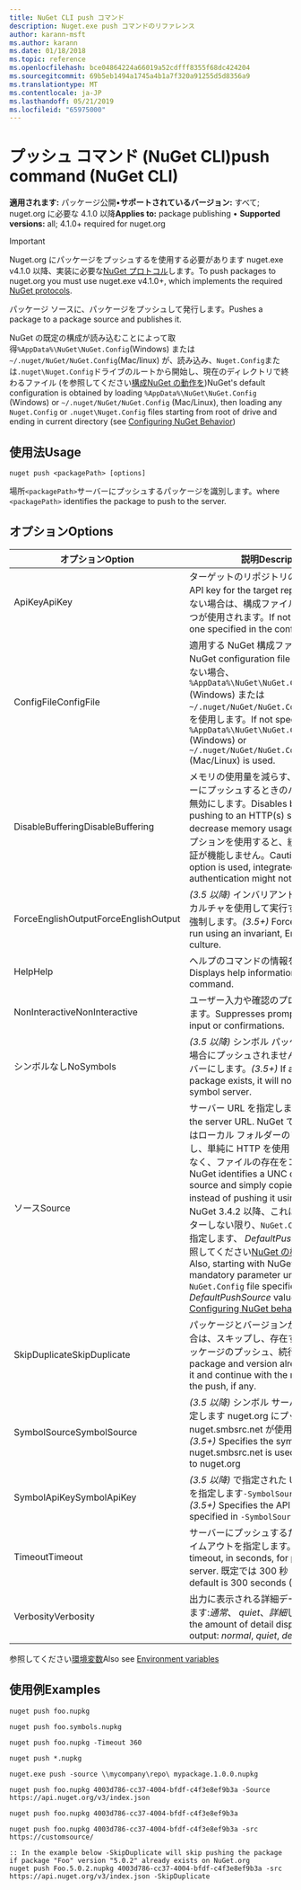 ```yaml
---
title: NuGet CLI push コマンド
description: Nuget.exe push コマンドのリファレンス
author: karann-msft
ms.author: karann
ms.date: 01/18/2018
ms.topic: reference
ms.openlocfilehash: bce04864224a66019a52cdfff8355f68dc424204
ms.sourcegitcommit: 69b5eb1494a1745a4b1a7f320a91255d5d8356a9
ms.translationtype: MT
ms.contentlocale: ja-JP
ms.lasthandoff: 05/21/2019
ms.locfileid: "65975000"
---
```

# <a name="push-command-nuget-cli"></a><span data-ttu-id="89078-103">プッシュ コマンド (NuGet CLI)</span><span class="sxs-lookup"><span data-stu-id="89078-103">push command (NuGet CLI)</span></span>

<span data-ttu-id="89078-104">**適用されます:** パッケージ公開&bullet;**サポートされているバージョン:** すべて; nuget.org に必要な 4.1.0 以降</span><span class="sxs-lookup"><span data-stu-id="89078-104">**Applies to:** package publishing &bullet; **Supported versions:** all; 4.1.0+ required for nuget.org</span></span>

> [!Important]
> <span data-ttu-id="89078-105">Nuget.org にパッケージをプッシュするを使用する必要があります nuget.exe v4.1.0 以降、実装に必要な[NuGet プロトコル](../api/nuget-protocols.md)します。</span><span class="sxs-lookup"><span data-stu-id="89078-105">To push packages to nuget.org you must use nuget.exe v4.1.0+, which implements the required [NuGet protocols](../api/nuget-protocols.md).</span></span>

<span data-ttu-id="89078-106">パッケージ ソースに、パッケージをプッシュして発行します。</span><span class="sxs-lookup"><span data-stu-id="89078-106">Pushes a package to a package source and publishes it.</span></span>

<span data-ttu-id="89078-107">NuGet の既定の構成が読み込むことによって取得`%AppData%\NuGet\NuGet.Config`(Windows) または`~/.nuget/NuGet/NuGet.Config`(Mac/linux) が、読み込み、`Nuget.Config`または`.nuget\Nuget.Config`ドライブのルートから開始し、現在のディレクトリで終わるファイル (を参照してください[構成NuGet の動作を](../consume-packages/configuring-nuget-behavior.md))</span><span class="sxs-lookup"><span data-stu-id="89078-107">NuGet's default configuration is obtained by loading `%AppData%\NuGet\NuGet.Config` (Windows) or `~/.nuget/NuGet/NuGet.Config` (Mac/Linux), then loading any `Nuget.Config` or `.nuget\Nuget.Config` files starting from root of drive and ending in current directory (see [Configuring NuGet Behavior](../consume-packages/configuring-nuget-behavior.md))</span></span>

## <a name="usage"></a><span data-ttu-id="89078-108">使用法</span><span class="sxs-lookup"><span data-stu-id="89078-108">Usage</span></span>

```cli
nuget push <packagePath> [options]
```

<span data-ttu-id="89078-109">場所`<packagePath>`サーバーにプッシュするパッケージを識別します。</span><span class="sxs-lookup"><span data-stu-id="89078-109">where `<packagePath>` identifies the package to push to the server.</span></span>

## <a name="options"></a><span data-ttu-id="89078-110">オプション</span><span class="sxs-lookup"><span data-stu-id="89078-110">Options</span></span>

| <span data-ttu-id="89078-111">オプション</span><span class="sxs-lookup"><span data-stu-id="89078-111">Option</span></span> | <span data-ttu-id="89078-112">説明</span><span class="sxs-lookup"><span data-stu-id="89078-112">Description</span></span> |
| --- | --- |
| <span data-ttu-id="89078-113">ApiKey</span><span class="sxs-lookup"><span data-stu-id="89078-113">ApiKey</span></span> | <span data-ttu-id="89078-114">ターゲットのリポジトリの API キー。</span><span class="sxs-lookup"><span data-stu-id="89078-114">The API key for the target repository.</span></span> <span data-ttu-id="89078-115">存在しない場合は、構成ファイルで指定された 1 つが使用されます。</span><span class="sxs-lookup"><span data-stu-id="89078-115">If not present,  the one specified in the config file is used.</span></span> |
| <span data-ttu-id="89078-116">ConfigFile</span><span class="sxs-lookup"><span data-stu-id="89078-116">ConfigFile</span></span> | <span data-ttu-id="89078-117">適用する NuGet 構成ファイル。</span><span class="sxs-lookup"><span data-stu-id="89078-117">The NuGet configuration file to apply.</span></span> <span data-ttu-id="89078-118">指定しない場合、 `%AppData%\NuGet\NuGet.Config` (Windows) または`~/.nuget/NuGet/NuGet.Config`(Mac/linux) を使用します。</span><span class="sxs-lookup"><span data-stu-id="89078-118">If not specified, `%AppData%\NuGet\NuGet.Config` (Windows) or `~/.nuget/NuGet/NuGet.Config` (Mac/Linux) is used.</span></span>|
| <span data-ttu-id="89078-119">DisableBuffering</span><span class="sxs-lookup"><span data-stu-id="89078-119">DisableBuffering</span></span> | <span data-ttu-id="89078-120">メモリの使用量を減らす、http (s) サーバーにプッシュするときのバッファリングを無効にします。</span><span class="sxs-lookup"><span data-stu-id="89078-120">Disables buffering when pushing to an HTTP(s) server to decrease memory usages.</span></span> <span data-ttu-id="89078-121">注意: このオプションを使用すると、統合 Windows 認証が機能しません。</span><span class="sxs-lookup"><span data-stu-id="89078-121">Caution: when this option is used, integrated Windows authentication might not work.</span></span> |
| <span data-ttu-id="89078-122">ForceEnglishOutput</span><span class="sxs-lookup"><span data-stu-id="89078-122">ForceEnglishOutput</span></span> | <span data-ttu-id="89078-123">*(3.5 以降)* インバリアントの英語ベースのカルチャを使用して実行する nuget.exe を強制します。</span><span class="sxs-lookup"><span data-stu-id="89078-123">*(3.5+)* Forces nuget.exe to run using an invariant, English-based culture.</span></span> |
| <span data-ttu-id="89078-124">Help</span><span class="sxs-lookup"><span data-stu-id="89078-124">Help</span></span> | <span data-ttu-id="89078-125">ヘルプのコマンドの情報を表示します。</span><span class="sxs-lookup"><span data-stu-id="89078-125">Displays help information for the command.</span></span> |
| <span data-ttu-id="89078-126">NonInteractive</span><span class="sxs-lookup"><span data-stu-id="89078-126">NonInteractive</span></span> | <span data-ttu-id="89078-127">ユーザー入力や確認のプロンプトを抑制します。</span><span class="sxs-lookup"><span data-stu-id="89078-127">Suppresses prompts for user input or confirmations.</span></span> |
| <span data-ttu-id="89078-128">シンボルなし</span><span class="sxs-lookup"><span data-stu-id="89078-128">NoSymbols</span></span> | <span data-ttu-id="89078-129">*(3.5 以降)* シンボル パッケージが存在する場合にプッシュされませんシンボル サーバーにします。</span><span class="sxs-lookup"><span data-stu-id="89078-129">*(3.5+)* If a symbols package exists, it will not be pushed to a symbol server.</span></span> |
| <span data-ttu-id="89078-130">ソース</span><span class="sxs-lookup"><span data-stu-id="89078-130">Source</span></span> | <span data-ttu-id="89078-131">サーバー URL を指定します。</span><span class="sxs-lookup"><span data-stu-id="89078-131">Specifies the server URL.</span></span> <span data-ttu-id="89078-132">NuGet では、UNC またはローカル フォルダーのソースを識別し、単純に HTTP を使用してプッシュではなく、ファイルの存在をコピーします。</span><span class="sxs-lookup"><span data-stu-id="89078-132">NuGet identifies a UNC or local folder source and simply copies the file there instead of pushing it using HTTP.</span></span>  <span data-ttu-id="89078-133">また、NuGet 3.4.2 以降、これは、必須パラメーターしない限り、`NuGet.Config`ファイルを指定します、 *DefaultPushSource*値 (を参照してください[NuGet の構成の動作を](../consume-packages/configuring-nuget-behavior.md))。</span><span class="sxs-lookup"><span data-stu-id="89078-133">Also, starting with NuGet 3.4.2, this is a mandatory parameter unless the `NuGet.Config` file specifies a *DefaultPushSource* value (see [Configuring NuGet behavior](../consume-packages/configuring-nuget-behavior.md)).</span></span> |
| <span data-ttu-id="89078-134">SkipDuplicate</span><span class="sxs-lookup"><span data-stu-id="89078-134">SkipDuplicate</span></span> | <span data-ttu-id="89078-135">パッケージとバージョンが既に存在する場合は、スキップし、存在する場合、次のパッケージのプッシュ、続行します。</span><span class="sxs-lookup"><span data-stu-id="89078-135">If a package and version already exists, skip it and continue with the next package in the push, if any.</span></span> |
| <span data-ttu-id="89078-136">SymbolSource</span><span class="sxs-lookup"><span data-stu-id="89078-136">SymbolSource</span></span> | <span data-ttu-id="89078-137">*(3.5 以降)* シンボル サーバーの URL を指定します nuget.org にプッシュするときに nuget.smbsrc.net が使用されます。</span><span class="sxs-lookup"><span data-stu-id="89078-137">*(3.5+)* Specifies the symbol server URL; nuget.smbsrc.net is used when pushing to nuget.org</span></span> |
| <span data-ttu-id="89078-138">SymbolApiKey</span><span class="sxs-lookup"><span data-stu-id="89078-138">SymbolApiKey</span></span> | <span data-ttu-id="89078-139">*(3.5 以降)* で指定された URL の API キーを指定します`-SymbolSource`します。</span><span class="sxs-lookup"><span data-stu-id="89078-139">*(3.5+)* Specifies the API key for the URL specified in `-SymbolSource`.</span></span> |
| <span data-ttu-id="89078-140">Timeout</span><span class="sxs-lookup"><span data-stu-id="89078-140">Timeout</span></span> | <span data-ttu-id="89078-141">サーバーにプッシュするための秒単位のタイムアウトを指定します。</span><span class="sxs-lookup"><span data-stu-id="89078-141">Specifies the timeout, in seconds, for pushing to a server.</span></span> <span data-ttu-id="89078-142">既定では 300 秒 (5 分) です。</span><span class="sxs-lookup"><span data-stu-id="89078-142">The default is 300 seconds (5 minutes).</span></span> |
| <span data-ttu-id="89078-143">Verbosity</span><span class="sxs-lookup"><span data-stu-id="89078-143">Verbosity</span></span> | <span data-ttu-id="89078-144">出力に表示される詳細データの量を指定します:*通常*、 *quiet*、*詳細*します。</span><span class="sxs-lookup"><span data-stu-id="89078-144">Specifies the amount of detail displayed in the output: *normal*, *quiet*, *detailed*.</span></span> |

<span data-ttu-id="89078-145">参照してください[環境変数](cli-ref-environment-variables.md)</span><span class="sxs-lookup"><span data-stu-id="89078-145">Also see [Environment variables](cli-ref-environment-variables.md)</span></span>

## <a name="examples"></a><span data-ttu-id="89078-146">使用例</span><span class="sxs-lookup"><span data-stu-id="89078-146">Examples</span></span>

```cli
nuget push foo.nupkg

nuget push foo.symbols.nupkg

nuget push foo.nupkg -Timeout 360

nuget push *.nupkg

nuget.exe push -source \\mycompany\repo\ mypackage.1.0.0.nupkg

nuget push foo.nupkg 4003d786-cc37-4004-bfdf-c4f3e8ef9b3a -Source https://api.nuget.org/v3/index.json

nuget push foo.nupkg 4003d786-cc37-4004-bfdf-c4f3e8ef9b3a

nuget push foo.nupkg 4003d786-cc37-4004-bfdf-c4f3e8ef9b3a -src https://customsource/

:: In the example below -SkipDuplicate will skip pushing the package if package "Foo" version "5.0.2" already exists on NuGet.org
nuget push Foo.5.0.2.nupkg 4003d786-cc37-4004-bfdf-c4f3e8ef9b3a -src https://api.nuget.org/v3/index.json -SkipDuplicate
```
